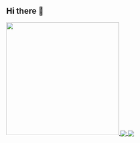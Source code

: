## Hi there 👋

<a href="https://github.com/Sukkaaa/Sukkaaa/assets/79850036/fa32abe0-2d14-4b9f-8d5d-1d917d7dfc9c">
  <img src="https://github.com/Sukkaaa/Sukkaaa/assets/79850036/fa32abe0-2d14-4b9f-8d5d-1d917d7dfc9c" width="300" />
</a>



<a href="https://github.com/Sukkaaa/github-readme-stats">
  <img align="center" src="https://github-readme-stats.vercel.app/api?username=Sukkaaa&show_icons=true&theme=tokyonight" />
</a>
<a href="https://github.com/Sukkaaa/github-readme-stats">
  <img align="center" src="https://github-readme-stats.vercel.app/api/top-langs/?username=Sukkaaa&show_icons=true&theme=tokyonight" />
</a>

<!--
**Sukkaaa/Sukkaaa** is a ✨ _special_ ✨ repository because its `README.md` (this file) appears on your GitHub profile.

Here are some ideas to get you started:

- 🔭 I’m currently working on ...
- 🌱 I’m currently learning ...
- 👯 I’m looking to collaborate on ...
- 🤔 I’m looking for help with ...
- 💬 Ask me about ...
- 📫 How to reach me: ...
- 😄 Pronouns: ...
- ⚡ Fun fact: ...
-->
